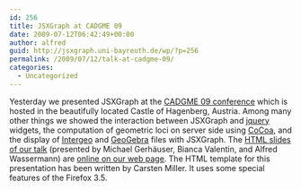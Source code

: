```yaml
---
id: 256
title: JSXGraph at CADGME 09
date: 2009-07-12T06:42:49+00:00
author: alfred
guid: http://jsxgraph.uni-bayreuth.de/wp/?p=256
permalink: /2009/07/12/talk-at-cadgme-09/
categories:
  - Uncategorized
---
```

Yesterday we presented JSXGraph at the [CADGME 09 conference](http://www.risc.uni-linz.ac.at/about/conferences/cadgme2009/) which is hosted in the beautifully located Castle of Hagenberg, Austria. Among many other things we showed the interaction between JSXGraph and [jquery](http://jqueryui.com/) widgets, the computation of geometric loci on server side using [CoCoa](http://cocoa.dima.unige.it/), and the display of [Intergeo](i2geo.net) and [GeoGebra](http://www.geogebra.org) files with JSXGraph. The [HTML slides of our talk](http://jsxgraph.uni-bayreuth.de/talks/cadgme09/talk/) (presented by Michael Gerhäuser, Bianca Valentin, and Alfred Wassermann) are [online on our web page](http://jsxgraph.uni-bayreuth.de/talks/cadgme09/talk/). The HTML template for this presentation has been written by Carsten Miller. It uses some special features of the Firefox 3.5.